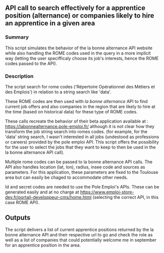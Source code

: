 ## API call to search effectively for a apprentice position (alternance) or companies likely to hire an apprentice in a given area

### Summary  
This script simulates the behavior of the la bonne alternance API website while also handling the ROME codes used in the query in a more implicit way (letting the user specifficaly choose its job's interests, hence the ROME codes passed to the API).  

### Description  
The script search for rome codes ('Répertoire Opérationnel des Métiers et des Emplois') in relation to a string search like 'data'.   

These ROME codes are then used with *la bonne alternance* API to find current job offers and also companies in the region that are likely to hire at the time (based on historical data) for these type of ROME codes.   

These calls recreate the behavior of their beta application available at : https://labonnealternance.pole-emploi.fr/ although it is not clear how they transform the job string search into romes codes. (for example, for the 'data' string search, I wasn't interested in all jobs (undestood as professions or careers) provided by the pole emploi API. This script offers the possibility for the user to select the jobs that they want to keep to then be used in the la bonne alternance API call).  

Multiple rome codes can be passed to la bonne alternance API calls. The API also handles location (lat, lon), radius, insee code and sources as parameters. For this application, these parameters are fixed to the Toulouse area but can easily be chaged to accommodate other needs. 

Id and secret codes are needed to use the Pole Emploi's APIs. These can be generated easily and at no charge at https://www.emploi-store-dev.fr/portail-developpeur-cms/home.html (selecting the correct API, in this case ROME API).  

## Outputs  
The script delivers a list of current apprentice positions returned by the la bonne alternance API and their respective url to go and check the role as well as a list of companies that could potentially welcome me in september for an apprentice position in the area.  
